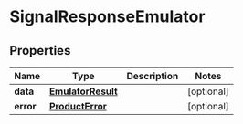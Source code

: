 

# SignalResponseEmulator


## Properties

| Name | Type | Description | Notes |
|------------ | ------------- | ------------- | -------------|
|**data** | [**EmulatorResult**](EmulatorResult.md) |  |  [optional] |
|**error** | [**ProductError**](ProductError.md) |  |  [optional] |



